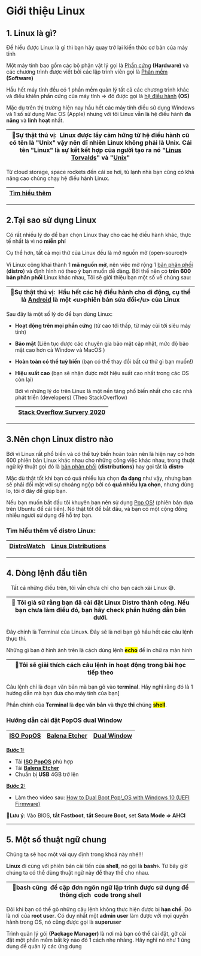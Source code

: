 # Giới thiệu Linux

## 1. Linux là gì?

Để hiểu được Linux là gì thì bạn hãy quay trở lại kiến thức cơ bản của máy tính

Một máy tính bao gồm các bộ phận vật lý gọi là <u>Phần cứng</u> **(Hardware)** và các chương trình được viết bởi các lập trình viên gọi là <u>Phần mềm</u> **(Software)**

Hầu hết máy tính đều có 1 phần mềm quản lý tất cả các chương trình khác và điều khiển phần cứng của máy tính => đó được gọi là <u>hệ điều hành</u> **(OS)**

Mặc dụ trên thị trường hiện nay hầu hết các máy tính điều sử dụng Windows và 1 số sử dụng Mac OS (Apple) nhưng với tôi Linux vẫn là hệ điều hành **đa năng** và **linh hoạt** nhất.

| 💎Sự thật thú vị:  Linux được lấy cảm hứng từ hệ điều hành cũ có tên là "Unix" vậy nên dĩ nhiên Linux không phải là Unix. Cái tên "Linux" là sự kết kết hợp của người tạo ra nó "[Linus Torvalds](https://vi.wikipedia.org/wiki/Linus_Torvalds)" và "[Unix](https://vi.wikipedia.org/wiki/Unix)" |
| ------------------------------------------------------------------------------------------------------------------------------------------------------------------------------------------------------------------------------------------------------------------------------------------------ |

Từ cloud storage, space rockets đến cái xe hơi, tủ lạnh nhà bạn cũng có khả năng cao chúng chạy hệ điều hành Linux.



| [Tìm hiểu thêm]((https://www.cyberciti.biz/humour/dad-what-are-clouds-made-of-in-it/)) |
| -------------------------------------------------------------------------------------- |

---

## 2.Tại sao sử dụng Linux

Có rất nhiều lý do để bạn chọn Linux thay cho các hệ điều hành khác, thực tế nhất là vì nó **miễn phí**

Cụ thể hơn, tất cả mọi thứ của Linux đều là mở nguồn mở (open-source)🌀

Vì Linux công khai thành 1 **mã nguồn mở**, nên việc mở rộng 1 <u>bản phân phối</u> (**distro**) và định hình nó theo ý bạn muốn dễ dàng. Bởi thế nên có **trên 600 bản phân phối** Linux khác nhau, Tôi sẽ giới thiệu bạn một số về chúng sau:

| 💎Sự thật thú vị:  Hầu hết các hệ điều hành cho di động, cụ thể là [Android](https://vi.wikipedia.org/wiki/Android_(hệ_điều_hành)) là một <u>phiên bản sửa đổi</u> của Linux |
| ---------------------------------------------------------------------------------------------------------------------------------------------------------------------------- |

Sau đây là một số lý do để bạn dùng Linux:

- **Hoạt động trên mọi phần cứn**g (từ cao tới thấp, từ máy cùi tới siêu máy tính)

- **Bảo mật** (Liên tục được các chuyên gia bảo mật cập nhật, mức độ bảo mật cao hơn cả Window và MacOS )

- **Hoàn toàn có thể tuỳ biến** (bạn có thể thay đổi bất cứ thứ gì bạn muốn!)

- **Hiệu suất cao** (bạn sẽ nhận được một hiệu suất cao nhất trong các OS còn lại)
  
  Bởi vì những lý do trên Linux là một nền tảng phổ biến nhất cho các nhà phát triển (developers) (Theo StackOverflow)
  
  | [Stack Overflow Survery 2020](https://insights.stackoverflow.com/survey/2020#technology-_-platforms) |
  | ---------------------------------------------------------------------------------------------------- |

---

## 3.Nên chọn Linux distro nào

Bởi vì Linux rất phổ biến và có thể tuỳ biến hoàn toàn nên là hiện nay có hơn 600 phiên bản Linux khác nhau cho những công việc khác nhau, trong thuật ngữ kỹ thuật gọi đó là <u>bản phân phối</u> **(distributions)** hay gọi tắt là **distro**

Mặc dù thật tốt khi bạn có quá nhiều lựa chọn **đa dạng** như vậy, nhưng bạn sẽ phải đối mặt với sự choáng ngộp bởi có **quá nhiều lựa chọn**, nhưng đừng lo, tôi ở đây để giúp bạn.

Nếu bạn muốn bắt đầu tôi khuyên bạn nên sử dụng [Pop OS!](https://pop.system76.com/) (phiên bản dựa trên Ubuntu để cải tiến). Nó thật tốt để bắt đầu, và bạn có một cộng đồng nhiều người sử dụng để hỗ trợ bạn.

### Tìm hiểu thêm về distro Linux:

| [DistroWatch](https://distrowatch.com/) | [Linus Distributions](https://en.wikipedia.org/wiki/List_of_Linux_distributions?wprov=sfla1) |
| --------------------------------------- | -------------------------------------------------------------------------------------------- |

---

## 4. Dòng lệnh đầu tiên

   Tất cả những điều trên, tôi vẫn chưa chỉ cho bạn cách xài Linux 😅.

| 💎 Tôi giả sử rằng bạn đã cài đặt Linux Distro thành công. Nếu bạn chưa làm điều đó, bạn hãy check phần hướng dẫn bên dưới. |
| --------------------------------------------------------------------------------------------------------------------------- |



Đây chính là Terminal của Linux🌀. Đây sẽ là nơi bạn gõ hầu hết các câu lệnh thực thi. 

Những gì bạn ở hình ảnh trên là cách dùng lệnh **<mark>echo</mark>** để in chữ ra màn hình

| 💎Tôi sẽ giải thích cách câu lệnh in hoạt động trong bài học tiếp theo |
| ---------------------------------------------------------------------- |

Câu lệnh chỉ là đoạn văn bản mà bạn gõ vào **terminal**. Hãy nghĩ rằng đó là 1 hướng dẫn mà bạn đưa cho máy tính của bạn]

Phần chính của **Terminal** là **đọc văn bản** và **thực thi** chúng **<mark>shell</mark>**.

### Hướng dẫn cài đặt PopOS dual Window

| [ISO PopOS](https://pop.system76.com/) | [Balena Etcher](https://www.balena.io/etcher/) | [Dual Window](https://www.youtube.com/watch?v=PBDpoinL-k8) |
| -------------------------------------- | ---------------------------------------------- | ---------------------------------------------------------- |

<u>**Bước 1:**</u>

- Tải **[ISO PopOS]()** phù hợp
- Tải **[Balena Etcher](https://www.balena.io/etcher/)**
- Chuẩn bị **USB** 4GB trở lên

<u>**Bước 2:**</u>

- Làm theo video sau: [How to Dual Boot Pop!_OS with Windows 10 (UEFI Firmware)](https://www.youtube.com/watch?v=PBDpoinL-k8)

**💎Lưu ý**: Vào BIOS, **tắt Fastboot**, **tắt Secure Boot**, set **Sata Mode => AHCI**

---

## 5. Một số thuật ngữ chung

Chúng ta sẽ học một vài quy định trong khoá này nhé!!!

**Linux** đi cùng với phiên bản cải tiến của **shell**, nó gọi là **bash**🌀. Từ bây giờ chúng ta có thể dùng thuật ngữ này để thay thế cho nhau.

| 💎bash cũng  đề cập đơn ngôn ngữ lập trình được sử dụng để thông dịch  code trong shell |
| --------------------------------------------------------------------------------------- |

Đôi khi bạn có thể gõ những câu lệnh không thực hiện được bị **hạn chế**. Đó là nơi của **root user**. Có duy nhất một **admin user** làm được với mọi quyền hành trong OS, nó cũng được gọi là **superuser**

Trình quản lý gói **(Package Manager)** là nơi mà bạn có thể cài đặt, gỡ cài đặt một phần mềm bất kỳ nào đó 1 cách nhẹ nhàng. Hãy nghĩ nó như 1 ứng dụng để quản lý các ứng dụng
